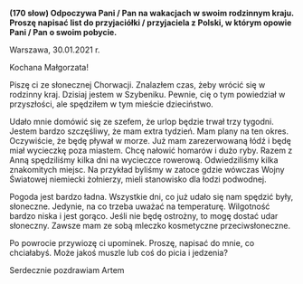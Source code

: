 **(170 słow) Odpoczywa Pani / Pan na wakacjach w swoim rodzinnym kraju. Proszę napisać list do przyjaciółki / przyjaciela z Polski, w którym opowie Pani / Pan o swoim pobycie.**

Warszawa, 30.01.2021 r.

Kochana Małgorzata!

Piszę ci ze słonecznej Chorwacji.
Znalazłem czas, żeby wrócić się w rodzinny kraj.
Dzisiaj jestem w Szybeniku.
Pewnie, cię o tym powiedział w przyszłości, ale spędziłem w tym mieście dzieciństwo.

Udało mnie domówić się ze szefem, że urlop będzie trwał trzy tygodni.
Jestem bardzo szczęśliwy, że mam extra tydzień.
Mam plany na ten okres.
Oczywiście, że będę pływał w morze.
Już mam zarezerwowaną łódź i będę miał wycieczkę poza miastem.
Chcę nałowić homarów i dużo ryby.
Razem z Anną spędziliśmy kilka dni na wycieczce rowerową.
Odwiedziliśmy kilka znakomitych miejsc.
Na przykład byliśmy w zatoce gdzie wówczas Wojny Światowej niemiecki żołnierzy, mieli stanowisko dla łodzi podwodnej.

Pogoda jest bardzo ładna.
Wszystkie dni, co już udało się nam spędzić były, słoneczne.
Jedynie, na co trzeba uważać na temperaturę.
Wilgotność bardzo niska i jest gorąco.
Jeśli nie będę ostrożny, to mogę dostać udar słoneczny.
Zawsze mam ze sobą mleczko kosmetyczne przeciwsłoneczne.

Po powrocie przywiozę ci upominek.
Proszę, napisać do mnie, co chciałabyś.
Może jakoś muszle lub coś do picia i jedzenia?

Serdecznie pozdrawiam
Artem
